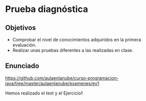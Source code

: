 # Prueba diagnóstica

## Objetivos
- Comprobar el nivel de conocimientos adquiridos en la primera evaluación.
- Realizar unas pruebas diferentes a las realizadas en clase.

## Enunciado

https://github.com/aulaenlanube/curso-programacion-java/tree/master/aulaenlanube/examenes/ev1

Hemos realizado el test y el Ejercicio1


